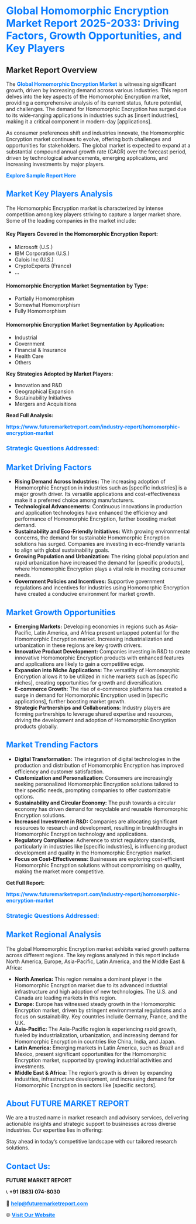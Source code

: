 <h1 style="color: #007BFF;">Global Homomorphic Encryption Market Report 2025-2033: Driving Factors, Growth Opportunities, and Key Players</h1>

<section id="overview">
<h2>Market Report Overview</h2>
<p>The <a href="https://www.futuremarketreport.com/industry-report/homomorphic-encryption-market" style="color: #007BFF; text-decoration: none;"><strong>Global Homomorphic Encryption Market</strong></a> is witnessing significant growth, driven by increasing demand across various industries. This report delves into the key aspects of the Homomorphic Encryption market, providing a comprehensive analysis of its current status, future potential, and challenges. The demand for Homomorphic Encryption has surged due to its wide-ranging applications in industries such as [insert industries], making it a critical component in modern-day [applications].</p>
<p>As consumer preferences shift and industries innovate, the Homomorphic Encryption market continues to evolve, offering both challenges and opportunities for stakeholders. The global market is expected to expand at a substantial compound annual growth rate (CAGR) over the forecast period, driven by technological advancements, emerging applications, and increasing investments by major players.</p>
</section>

<section id="overview">
<p><a href="https://www.futuremarketreport.com/request-sample/reportId=104150" style="color: #007BFF; text-decoration: none;"><strong>Explore Sample Report Here</strong></a></p>
</section>

<section id="key-players">
<h2 style="color: #007BFF;">Market Key Players Analysis</h2>
<p>The Homomorphic Encryption market is characterized by intense competition among key players striving to capture a larger market share. Some of the leading companies in the market include:</p>
<h4>Key Players Covered in the Homomorphic Encryption Report:</h4>
<ul><li>Microsoft (U.S.)</li><li>IBM Corporation (U.S.)</li><li>Galois Inc (U.S.)</li><li>CryptoExperts (France)</li><li>...</li></ul>
<h4>Homomorphic Encryption Market Segmentation by Type:</h4>
<ul><li>Partially Homomorphism</li><li>Somewhat Homomorphism</li><li>Fully Homomorphism</li></ul>

<h4>Homomorphic Encryption Market Segmentation by Application:</h4>
<ul><li>Industrial</li><li>Government</li><li>Financial &amp; Insurance</li><li>Health Care</li><li>Others</li></ul>
<p><strong>Key Strategies Adopted by Market Players:</strong></p>
<ul>
<li>Innovation and R&D</li>
<li>Geographical Expansion</li>
<li>Sustainability Initiatives</li>
<li>Mergers and Acquisitions</li>
</ul>
</section>

<section>
<p><strong>Read Full Analysis: </strong></p><a href="https://www.futuremarketreport.com/industry-report/homomorphic-encryption-market" style="color: #007BFF; text-decoration: none;"><strong>https://www.futuremarketreport.com/industry-report/homomorphic-encryption-market</strong></a>
<h3 style="color: #007BFF;">Strategic Questions Addressed:</h3>
</section>

<section id="driving-factors">
<h2 style="color: #007BFF;">Market Driving Factors</h2>
<ul>
<li><strong>Rising Demand Across Industries:</strong> The increasing adoption of Homomorphic Encryption in industries such as [specific industries] is a major growth driver. Its versatile applications and cost-effectiveness make it a preferred choice among manufacturers.</li>
<li><strong>Technological Advancements:</strong> Continuous innovations in production and application technologies have enhanced the efficiency and performance of Homomorphic Encryption, further boosting market demand.</li>
<li><strong>Sustainability and Eco-Friendly Initiatives:</strong> With growing environmental concerns, the demand for sustainable Homomorphic Encryption solutions has surged. Companies are investing in eco-friendly variants to align with global sustainability goals.</li>
<li><strong>Growing Population and Urbanization:</strong> The rising global population and rapid urbanization have increased the demand for [specific products], where Homomorphic Encryption plays a vital role in meeting consumer needs.</li>
<li><strong>Government Policies and Incentives:</strong> Supportive government regulations and incentives for industries using Homomorphic Encryption have created a conducive environment for market growth.</li>
</ul>
</section>

<section id="growth-opportunities">
<h2 style="color: #007BFF;">Market Growth Opportunities</h2>
<ul>
<li><strong>Emerging Markets:</strong> Developing economies in regions such as Asia-Pacific, Latin America, and Africa present untapped potential for the Homomorphic Encryption market. Increasing industrialization and urbanization in these regions are key growth drivers.</li>
<li><strong>Innovative Product Development:</strong> Companies investing in R&D to create innovative Homomorphic Encryption products with enhanced features and applications are likely to gain a competitive edge.</li>
<li><strong>Expansion into Niche Applications:</strong> The versatility of Homomorphic Encryption allows it to be utilized in niche markets such as [specific niches], creating opportunities for growth and diversification.</li>
<li><strong>E-commerce Growth:</strong> The rise of e-commerce platforms has created a surge in demand for Homomorphic Encryption used in [specific applications], further boosting market growth.</li>
<li><strong>Strategic Partnerships and Collaborations:</strong> Industry players are forming partnerships to leverage shared expertise and resources, driving the development and adoption of Homomorphic Encryption products globally.</li>
</ul>
</section>

<section id="trending-factors">
<h2 style="color: #007BFF;">Market Trending Factors</h2>
<ul>
<li><strong>Digital Transformation:</strong> The integration of digital technologies in the production and distribution of Homomorphic Encryption has improved efficiency and customer satisfaction.</li>
<li><strong>Customization and Personalization:</strong> Consumers are increasingly seeking personalized Homomorphic Encryption solutions tailored to their specific needs, prompting companies to offer customizable options.</li>
<li><strong>Sustainability and Circular Economy:</strong> The push towards a circular economy has driven demand for recyclable and reusable Homomorphic Encryption solutions.</li>
<li><strong>Increased Investment in R&D:</strong> Companies are allocating significant resources to research and development, resulting in breakthroughs in Homomorphic Encryption technology and applications.</li>
<li><strong>Regulatory Compliance:</strong> Adherence to strict regulatory standards, particularly in industries like [specific industries], is influencing product development and quality in the Homomorphic Encryption market.</li>
<li><strong>Focus on Cost-Effectiveness:</strong> Businesses are exploring cost-efficient Homomorphic Encryption solutions without compromising on quality, making the market more competitive.</li>
</ul>
</section>

<section>
<p><strong>Get Full Report: </strong></p><a href="https://www.futuremarketreport.com/industry-report/homomorphic-encryption-market" style="color: #007BFF; text-decoration: none;"><strong>https://www.futuremarketreport.com/industry-report/homomorphic-encryption-market</strong></a>
<h3 style="color: #007BFF;">Strategic Questions Addressed:</h3>
</section>


<section id="regional-analysis">
<h2 style="color: #007BFF;">Market Regional Analysis</h2>
<p>The global Homomorphic Encryption market exhibits varied growth patterns across different regions. The key regions analyzed in this report include North America, Europe, Asia-Pacific, Latin America, and the Middle East & Africa:</p>
<ul>
<li><strong>North America:</strong> This region remains a dominant player in the Homomorphic Encryption market due to its advanced industrial infrastructure and high adoption of new technologies. The U.S. and Canada are leading markets in this region.</li>
<li><strong>Europe:</strong> Europe has witnessed steady growth in the Homomorphic Encryption market, driven by stringent environmental regulations and a focus on sustainability. Key countries include Germany, France, and the U.K.</li>
<li><strong>Asia-Pacific:</strong> The Asia-Pacific region is experiencing rapid growth, fueled by industrialization, urbanization, and increasing demand for Homomorphic Encryption in countries like China, India, and Japan.</li>
<li><strong>Latin America:</strong> Emerging markets in Latin America, such as Brazil and Mexico, present significant opportunities for the Homomorphic Encryption market, supported by growing industrial activities and investments.</li>
<li><strong>Middle East & Africa:</strong> The region’s growth is driven by expanding industries, infrastructure development, and increasing demand for Homomorphic Encryption in sectors like [specific sectors].</li>
</ul>
</section>

<footer>
<h2 style="color: #007BFF;">About FUTURE MARKET REPORT</h2>
<p>We are a trusted name in market research and advisory services, delivering actionable insights and strategic support to businesses across diverse industries. Our expertise lies in offering:</p>

<p>Stay ahead in today’s competitive landscape with our tailored research solutions.</p>

<h2 style="color: #007BFF;">Contact Us:</h2>
<p><strong>FUTURE MARKET REPORT</strong></p>
<p>📞 <strong>+91 (883) 074-8030</strong></p>
<p>📧 <strong><a href="mailto:help@futuremarketreport.com" style="color: #007BFF;">help@futuremarketreport.com</a></strong></p>
<p>🌐 <strong><a href="https://www.futuremarketreport.com/" style="color: #007BFF;">Visit Our Website</a></strong></p>
</footer>
